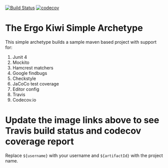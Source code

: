 [![Build Status](https://travis-ci.org/${username}/${artifactId}.svg?branch=master)](https://travis-ci.org/${username}/${artifactId}) [![codecov](https://codecov.io/gh/${username}/${artifactId}/branch/master/graph/badge.svg)](https://codecov.io/gh/${username}/${artifactId})

# The Ergo Kiwi Simple Archetype

This simple archetype builds a sample maven based project with support for:
 1. Junit 4
 2. Mockito
 3. Hamcrest matchers
 4. Google findbugs
 5. Checkstyle
 6. JaCoCo test coverage
 7. Editor config
 8. Travis 
 9. Codecov.io
 
# Update the image links above to see Travis build status and codecov coverage report

Replace `${username}` with your username and `${artifactId}` with the project name.
 
 
